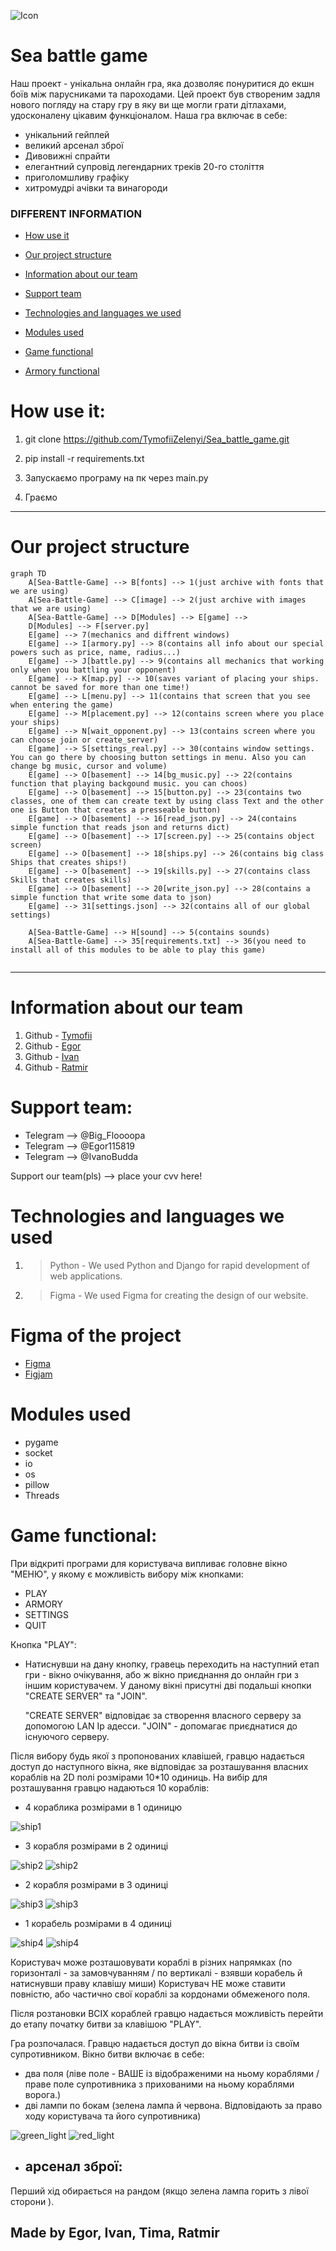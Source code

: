 ![Icon](/image/readme_images/game_icon.png)

# Sea battle game
Наш проект - унікальна онлайн гра, яка дозволяє понуритися до екшн боїв між парусниками та пароходами. Цей проект був створеним задля нового погляду на стару гру в яку ви ще могли грати дітлахами, удосконалену цікавим функціоналом.
Наша гра включає в себе:
- унікальний гейплей
- великий арсенал зброї 
- Дивовижні спрайти
- елегантний супровід легендарних треків 20-го століття
- приголомшливу графіку
- хитромудрі ачівки та винагороди


### DIFFERENT INFORMATION 

- [How use it](#how-use-it)

- [Our project structure](#our-project-structure)

- [Information about our team](#information-about-our-team)

- [Support team](#support-team)

- [Technologies and languages we used](#technologies-and-languages-we-used)

- [Modules used](#modules-used)

- [Game functional](#)

- [Armory functional](#)




# How use it:
1. git clone https://github.com/TymofiiZelenyi/Sea_battle_game.git

2. pip install -r requirements.txt

3. Запускаємо програму на пк через main.py

4. Граємо


---

# Our project structure

```mermaid
graph TD
    A[Sea-Battle-Game] --> B[fonts] --> 1(just archive with fonts that we are using)
    A[Sea-Battle-Game] --> C[image] --> 2(just archive with images that we are using)
    A[Sea-Battle-Game] --> D[Modules] --> E[game] --> 
    D[Modules] --> F[server.py]
    E[game] --> 7(mechanics and diffrent windows)
    E[game] --> I[armory.py] --> 8(contains all info about our special powers such as price, name, radius...)
    E[game] --> J[battle.py] --> 9(contains all mechanics that working only when you battling your opponent)
    E[game] --> K[map.py] --> 10(saves variant of placing your ships. cannot be saved for more than one time!)
    E[game] --> L[menu.py] --> 11(contains that screen that you see when entering the game)
    E[game] --> M[placement.py] --> 12(contains screen where you place your ships)
    E[game] --> N[wait_opponent.py] --> 13(contains screen where you can choose join or create_server)
    E[game] --> S[settings_real.py] --> 30(contains window settings. You can go there by choosing button settings in menu. Also you can change bg music, cursor and volume)
    E[game] --> O[basement] --> 14[bg_music.py] --> 22(contains function that playing backgound music. you can choos)
    E[game] --> O[basement] --> 15[button.py] --> 23(contains two classes, one of them can create text by using class Text and the other one is Button that creates a presseable button)
    E[game] --> O[basement] --> 16[read_json.py] --> 24(contains simple function that reads json and returns dict)
    E[game] --> O[basement] --> 17[screen.py] --> 25(contains object screen)
    E[game] --> O[basement] --> 18[ships.py] --> 26(contains big class Ships that creates ships!)
    E[game] --> O[basement] --> 19[skills.py] --> 27(contains class Skills that creates skills)
    E[game] --> O[basement] --> 20[write_json.py] --> 28(contains a simple function that write some data to json)
    E[game] --> 31[settings.json] --> 32(contains all of our global settings)
    
    A[Sea-Battle-Game] --> H[sound] --> 5(contains sounds)
    A[Sea-Battle-Game] --> 35[requirements.txt] --> 36(you need to install all of this modules to be able to play this game)


```
---

# Information about our team

1. Github - [Tymofii](https://github.com/TymofiiZelenyi)
2. Github - [Egor](https://github.com/Egor1586)
3. Github - [Ivan](https://github.com/IvanovIvaan)
4. Github - [Ratmir]()

# Support team:
- Telegram --> @Big_Floooopa
- Telegram --> @Egor115819
- Telegram --> @IvanoBudda

Support our team(pls) --> place your cvv here!


# Technologies and languages we used
1. >Python - We used Python and Django for rapid development of web applications.
2. >Figma - We used Figma for creating the design of our website.   



# Figma of the project

- [Figma](https://www.figma.com/design/joBvMYOgpufLtGiCqvJnJt/Untitled?node-id=0-1&t=JThopTyiUqR1RWHE-1)
- [Figjam](https://www.figma.com/board/tlhJvV4adRfLPIy0UZ9NUE/Untitled?node-id=1-5&t=6B7FpF1CBX8vuU7X-1)


# Modules used

- pygame 
- socket
- io
- os
- pillow 
- Threads 


# Game functional:

При відкриті програми для користувача випливає головне вікно "МЕНЮ", у якому є можливість вибору між кнопками:
- PLAY
- ARMORY
- SETTINGS
- QUIT

Кнопка "PLAY":
- Натиснувши на дану кнопку, гравець переходить на наступний етап гри - вікно очікування, або ж вікно приєднання до онлайн гри з іншим користувачем. У даному вікні присутні дві подальші кнопки "CREATE SERVER" та "JOIN". 
    
    "CREATE SERVER" відповідає за створення власного серверу за допомогою LAN Ip адесси.
    "JOIN" - допомагає приєднатися до існуючого серверу.
    
Після вибору будь якої з пропонованих клавішей, гравцю надається доступ до наступного вікна, яке відповідає за розташування власних кораблів на 2D полі розмірами 10*10 одиниць. На вибір для розташування гравцю надаються 10 кораблів:

- 4 кораблика розмірами в 1 одиницю

![ship1](/image/ship/1-SHIP-True.png)

- 3 корабля розмірами в 2 одиниці

![ship2](/image/ship/2-SHIP-True.png)
![ship2](/image/ship/2-SHIP-False.png)

- 2 корабля розмірами в 3 одиниці

![ship3](/image/ship/3-SHIP-True.png)
![ship3](/image/ship/3-SHIP-False.png)

- 1 корабель розмірами в 4 одиниці

![ship4](/image/ship/4-SHIP-True.png)
![ship4](/image/ship/4-SHIP-False.png)

Користувач може розташовувати кораблі в різних напрямках (по горизонталі - за замовчуванням / по вертикалі - взявши корабель й натиснувши праву клавішу миши)
Користувач НЕ може ставити повністю, або частично свої кораблі за кордонами обмеженого поля.

Після розтановки ВСІХ кораблей гравцю надається можливість перейти до етапу початку битви за клавішою "PLAY".

Гра розпочалася. Гравцю надається доступ до вікна битви із своїм супротивником. Вікно битви включає в себе:

- два поля (ліве поле - ВАШЕ із відображеними на ньому кораблями / праве поле супротивника з прихованими на ньому кораблями ворога.)
- дві лампи по бокам (зелена лампа й червона. Відповідають за право ходу користувача та його супротивника)

![green_light](/image/skills/lamp_active.png)
![red_light](/image/skills/lamp_unactive.png)

- арсенал зброї:
    - 

 Перший хід обирається на рандом (якщо зелена лампа горить з лівої сторони ). 











## Made by Egor, Ivan, Tima, Ratmir

